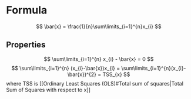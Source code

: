 # Formula
$$
\bar{x} = \frac{1}{n}\sum\limits_{i=1}^{n}x_{i}
$$

## Properties
$$
\sum\limits_{i=1}^{n} x_{i} - \bar{x} = 0
$$
$$
\sum\limits_{i=1}^{n} (x_{i}-\bar{x})x_{i} = \sum\limits_{i=1}^{n}(x_{i}-\bar{x})^{2} = TSS_{x}
$$
where TSS is [[Ordinary Least Squares (OLS)#Total sum of squares|Total Sum of Squares with respect to x]]
